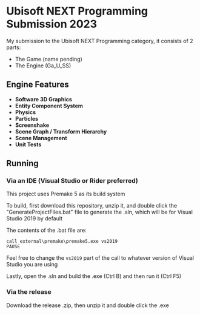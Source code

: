 # Ubisoft NEXT Programming Submission 2023

My submission to the Ubisoft NEXT Programming category, it consists of 2 parts:

- The Game (name pending)
- The Engine (Ga_U_SS)

## Engine Features

- **Software 3D Graphics**
- **Entity Component System**
- **Physics**
- **Particles**
- **Screenshake**
- **Scene Graph / Transform Hierarchy**
- **Scene Management**
- **Unit Tests**

## Running

### Via an IDE (Visual Studio or Rider preferred)

This project uses Premake 5 as its build system

To build, first download this repository, unzip it, and double click the "GenerateProjectFiles.bat" file to 
generate the .sln, which will be for Visual Studio 2019 by default

The contents of the .bat file are:
```
call external\premake\premake5.exe vs2019
PAUSE
```

Feel free to change the ```vs2019``` part of the call to whatever version of Visual 
Studio you are using

Lastly, open the .sln and build the .exe (Ctrl B) and then run it (Ctrl F5)

### Via the release

Download the release .zip, then unzip it and double click the .exe
